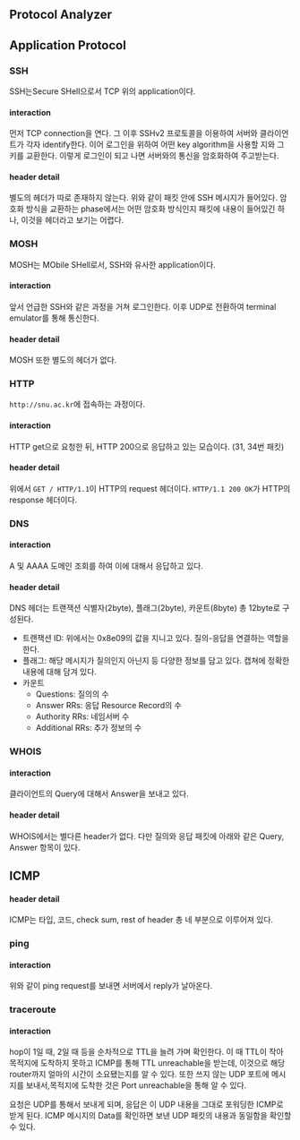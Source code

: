 Protocol Analyzer
---

## Application Protocol

### SSH

SSH는Secure SHell으로서 TCP 위의 application이다.

#### interaction

먼저 TCP connection을 연다. 그 이후 SSHv2 프로토콜을 이용하여 서버와 클라이언트가 각자 identify한다. 이어 로그인을 위하여 어떤 key algorithm을 사용할 지와 그 키를 교환한다. 이렇게 로그인이 되고 나면 서버와의 통신을 암호화하여 주고받는다.

#### header detail

별도의 헤더가 따로 존재하지 않는다. 위와 같이 패킷 안에 SSH 메시지가 들어있다. 암호화 방식을 교환하는 phase에서는 어떤 암호화 방식인지 패킷에 내용이 들어있긴 하나, 이것을 헤더라고 보기는 어렵다.

### MOSH

MOSH는 MObile SHell로서, SSH와 유사한 application이다.

#### interaction

앞서 언급한 SSH와 같은 과정을 거쳐 로그인한다. 이후 UDP로 전환하여 terminal emulator를 통해 통신한다.

#### header detail

MOSH 또한 별도의 헤더가 없다.

### HTTP

`http://snu.ac.kr`에 접속하는 과정이다.

#### interaction

HTTP get으로 요청한 뒤, HTTP 200으로 응답하고 있는 모습이다. (31, 34번 패킷)

#### header detail

위에서 `GET / HTTP/1.1`이 HTTP의 request 헤더이다. `HTTP/1.1 200 OK`가 HTTP의 response 헤더이다.

### DNS

#### interaction

A 및 AAAA 도메인 조회를 하여 이에 대해서 응답하고 있다.

#### header detail

DNS 헤더는 트랜잭션 식별자(2byte), 플래그(2byte), 카운트(8byte) 총 12byte로 구성된다.

* 트랜잭션 ID: 위에서는 0x8e09의 값을 지니고 있다. 질의-응답을 연결하는 역할을 한다.
* 플래그: 해당 메시지가 질의인지 아닌지 등 다양한 정보를 담고 있다. 캡쳐에 정확한 내용에 대해 담겨 있다.
* 카운트
  * Questions: 질의의 수
  * Answer RRs: 응답 Resource Record의 수
  * Authority RRs: 네임서버 수
  * Additional RRs: 추가 정보의 수

### WHOIS

#### interaction

클라이언트의 Query에 대해서 Answer을 보내고 있다.

#### header detail

WHOIS에서는 별다른 header가 없다.
다만 질의와 응답 패킷에 아래와 같은 Query, Answer 항목이 있다.


## ICMP

#### header detail

ICMP는 타입, 코드, check sum, rest of header 총 네 부분으로 이루어져 있다.


### ping

#### interaction

위와 같이 ping request를 보내면 서버에서 reply가 날아온다.


### traceroute

#### interaction

hop이 1일 때, 2일 때 등을 순차적으로 TTL을 늘려 가며 확인한다. 이 때 TTL이 작아 목적지에 도착하지 못하고 ICMP를 통해 TTL unreachable을 받는데, 이것으로 해당 router까지 얼마의 시간이 소요됐는지를 알 수 있다. 또한 쓰지 않는 UDP 포트에 메시지를 보내서,목적지에 도착한 것은 Port unreachable을 통해 알 수 있다.

요청은 UDP를 통해서 보내게 되며, 응답은 이 UDP 내용을 그대로 포워딩한 ICMP로 받게 된다. ICMP 메시지의 Data를 확인하면 보낸 UDP 패킷의 내용과 동일함을 확인할 수 있다.
